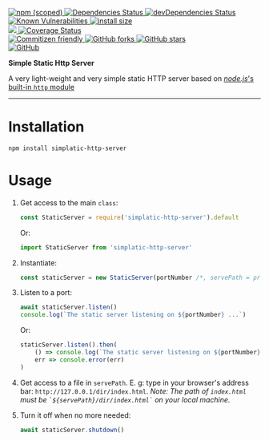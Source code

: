 <p dir="auto">
	<a href="https://npmjs.com/package/simplatic-http-server">
		<img alt="npm (scoped)" src="https://img.shields.io/npm/v/simplatic-http-server.svg">
	</a>
	<a href="https://david-dm.org/mirismaili/simplatic-http-server">
		<img src="https://david-dm.org/mirismaili/simplatic-http-server.svg" alt="Dependencies Status">
	</a>
	<a href="https://david-dm.org/mirismaili/simplatic-http-server?type=dev">
		<img src="https://david-dm.org/mirismaili/simplatic-http-server/dev-status.svg" alt="devDependencies Status">
	</a>
	<a href="https://snyk.io//test/github/mirismaili/text-wrapper?targetFile=package.json">
		<img src="https://snyk.io//test/github/mirismaili/text-wrapper/badge.svg?targetFile=package.json" alt="Known Vulnerabilities" data-canonical-src="https://snyk.io//test/github/mirismaili/text-wrapper?targetFile=package.json">
	</a>
	<a href="https://packagephobia.now.sh/result?p=simplatic-http-server">
		<img src="https://packagephobia.now.sh/badge?p=simplatic-http-server" alt="install size">
	</a>
	<br>
	<a href="https://circleci.com/gh/mirismaili/simplatic-http-server">
		<img src="https://circleci.com/gh/mirismaili/simplatic-http-server.svg?style=svg">
	</a>
	<a href='https://coveralls.io/github/mirismaili/simplatic-http-server?branch=master'>
		<img src='https://coveralls.io/repos/github/mirismaili/simplatic-http-server/badge.svg?branch=master' alt='Coverage Status' />
	</a>
	<br>
	<a href="http://commitizen.github.io/cz-cli/">
		<img alt="Commitizen friendly" src="https://img.shields.io/badge/commitizen-friendly-brightgreen.svg">
	</a>
	<a href="https://github.com/mirismaili/simplatic-http-server/fork">
		<img src="https://img.shields.io/github/forks/mirismaili/simplatic-http-server.svg?style=social" alt="GitHub forks">
	</a>
	<a href="https://github.com/mirismaili/simplatic-http-server">
		<img src="https://img.shields.io/github/stars/mirismaili/simplatic-http-server.svg?style=social" alt="GitHub stars">
	</a>
	<br>
	<a href="https://github.com/mirismaili/simplatic-http-server/blob/master/LICENSE">
		<img alt="GitHub" src="https://img.shields.io/github/license/mirismaili/simplatic-http-server.svg">
	</a>
</p>

**Simple Static Http Server**

A very light-weight and very simple static HTTP server based on [*node.js*'s built-in `http` module](https://nodejs.org/api/http.html) 

***

# Installation

```bash
npm install simplatic-http-server
```

# Usage

1. Get access to the main `class`:

	```js
	const StaticServer = require('simplatic-http-server').default
	```
	
	Or:

	```js
	import StaticServer from 'simplatic-http-server'
	```

2. Instantiate:

	```js
	const staticServer = new StaticServer(portNumber /*, servePath = process.cwd() */) 
	```
	
3. Listen to a port:

	```js
	await staticServer.listen()
	console.log(`The static server listening on ${portNumber} ...`)
	```
	
	Or:
	
	```js
	staticServer.listen().then(
		() => console.log(`The static server listening on ${portNumber} ...`), 
		err => console.error(err)
	)
	```
	
4. Get access to a file in `servePath`. E. g: type in your browser's address bar: `http://127.0.0.1/dir/index.html`. *Note: The path of `index.html` must be `` `${servePath}/dir/index.html` `` on your local machine.*

5. Turn it off when no more needed:

	```js
	await staticServer.shutdown()
	```
